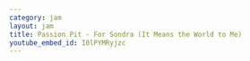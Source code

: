 ```yaml
---
category: jam
layout: jam
title: Passion Pit - For Sondra (It Means the World to Me)
youtube_embed_id: I0lPYMRyjzc
---
```

